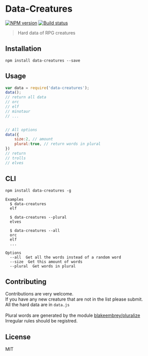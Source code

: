 # Data-Creatures

[![NPM version][npm-image]][npm-url]
[![Build status][travis-image]][travis-url]
<!-- [![Test coverage][coveralls-image]][coveralls-url] -->

> Hard data of RPG creatures

## Installation

```
npm install data-creatures --save
```

## Usage

```javascript
var data = require('data-creatures');
data();
// return all data
// orc
// elf
// minotaur
// ...


// All options
data({
	size:2, // amount
	plural:true, // return words in plural
})
// return 
// trolls
// elves
```

## CLI

```
npm install data-creatures -g
```

```
Examples
  $ data-creatures
  elf

  $ data-creatures --plural
  elves

  $ data-creatures --all
  orc
  elf
  ...

Options
  --all  Get all the words instead of a random word
  --size  Get this amount of words
  --plural  Get words in plural
```

## Contributing 

Contributions are very welcome. <br>
If you have any new creature that are not in the list please submit.<br>
All the hard data are in `data.js`<br>
<br>
Plural words are generated by the module [blakeembrey/pluralize](https://github.com/blakeembrey/pluralize)<br>
Irregular rules should be registred.

## License

MIT

[npm-image]: https://img.shields.io/npm/v/data-creatures.svg?style=flat
[npm-url]: https://npmjs.org/package/data-creatures
[downloads-image]: https://img.shields.io/npm/dm/data-creatures.svg?style=flat
[downloads-url]: https://npmjs.org/package/data-creatures
[travis-image]: https://img.shields.io/travis/blakeembrey/data-creatures.svg?style=flat
[travis-url]: https://travis-ci.org/blakeembrey/data-creatures
<!-- [coveralls-image]: https://img.shields.io/coveralls/blakeembrey/data-creatures.svg?style=flat 
[coveralls-url]: https://coveralls.io/r/blakeembrey/data-creatures?branch=master
-->
